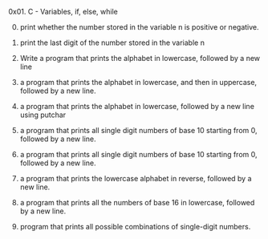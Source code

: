 0x01. C - Variables, if, else, while



0. print whether the number stored in the variable n is positive or negative.

1. print the last digit of the number stored in the variable n

2. Write a program that prints the alphabet in lowercase, followed by a new line

3. a program that prints the alphabet in lowercase, and then in uppercase, followed by a new line.

4. a program that prints the alphabet in lowercase, followed by a new line using putchar

5. a program that prints all single digit numbers of base 10 starting from 0, followed by a new line.

6. a program that prints all single digit numbers of base 10 starting from 0, followed by a new line.

7. a program that prints the lowercase alphabet in reverse, followed by a new line.

8. a program that prints all the numbers of base 16 in lowercase, followed by a new line.

9.  program that prints all possible combinations of single-digit numbers.
